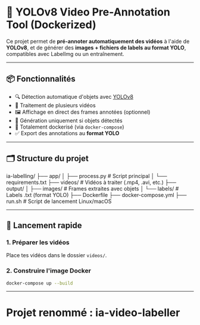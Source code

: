# 🦾 YOLOv8 Video Pre-Annotation Tool (Dockerized)

Ce projet permet de **pré-annoter automatiquement des vidéos** à l'aide de **YOLOv8**, et de générer des **images + fichiers de labels au format YOLO**, compatibles avec LabelImg ou un entraînement.

---

## 📦 Fonctionnalités

- 🔍 Détection automatique d'objets avec [YOLOv8](https://github.com/ultralytics/ultralytics)
- 🎥 Traitement de plusieurs vidéos
- 🖼️ Affichage en direct des frames annotées (optionnel)
- 💾 Génération uniquement si objets détectés
- 🐳 Totalement dockerisé (via `docker-compose`)
- ✅ Export des annotations au **format YOLO**

---

## 🗂️ Structure du projet



ia-labelling/
├── app/
│ ├── process.py # Script principal
│ └── requirements.txt
├── videos/ # Vidéos à traiter (.mp4, .avi, etc.)
├── output/
│ ├── images/ # Frames extraites avec objets
│ └── labels/ # Labels .txt (format YOLO)
├── Dockerfile
├── docker-compose.yml
├── run.sh # Script de lancement Linux/macOS


---

## 🚀 Lancement rapide

### 1. Préparer les vidéos

Place tes vidéos dans le dossier `videos/`.

### 2. Construire l'image Docker

```bash
docker-compose up --build
```

---

# Projet renommé : ia-video-labeller
